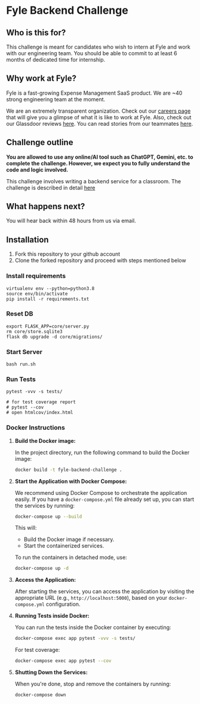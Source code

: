 # Fyle Backend Challenge

## Who is this for?

This challenge is meant for candidates who wish to intern at Fyle and work with our engineering team. You should be able to commit to at least 6 months of dedicated time for internship.

## Why work at Fyle?

Fyle is a fast-growing Expense Management SaaS product. We are ~40 strong engineering team at the moment. 

We are an extremely transparent organization. Check out our [careers page](https://careers.fylehq.com) that will give you a glimpse of what it is like to work at Fyle. Also, check out our Glassdoor reviews [here](https://www.glassdoor.co.in/Reviews/Fyle-Reviews-E1723235.htm). You can read stories from our teammates [here](https://stories.fylehq.com).


## Challenge outline

**You are allowed to use any online/AI tool such as ChatGPT, Gemini, etc. to complete the challenge. However, we expect you to fully understand the code and logic involved.**

This challenge involves writing a backend service for a classroom. The challenge is described in detail [here](./Application.md)


## What happens next?

You will hear back within 48 hours from us via email. 


## Installation

1. Fork this repository to your github account
2. Clone the forked repository and proceed with steps mentioned below

### Install requirements

```
virtualenv env --python=python3.8
source env/bin/activate
pip install -r requirements.txt
```
### Reset DB

```
export FLASK_APP=core/server.py
rm core/store.sqlite3
flask db upgrade -d core/migrations/
```
### Start Server

```
bash run.sh
```
### Run Tests

```
pytest -vvv -s tests/

# for test coverage report
# pytest --cov
# open htmlcov/index.html
```



### Docker Instructions

1. **Build the Docker image:**

   In the project directory, run the following command to build the Docker image:

   ```bash
   docker build -t fyle-backend-challenge .
   ```

2. **Start the Application with Docker Compose:**

   We recommend using Docker Compose to orchestrate the application easily.
   If you have a `docker-compose.yml` file already set up, you can start the services by running:

   ```bash
   docker-compose up --build
   ```

   This will:
   - Build the Docker image if necessary.
   - Start the containerized services.

   To run the containers in detached mode, use:

   ```bash
   docker-compose up -d
   ```

3. **Access the Application:**

   After starting the services, you can access the application by visiting the appropriate URL (e.g., `http://localhost:5000`), based on your `docker-compose.yml` configuration.

4. **Running Tests inside Docker:**

   You can run the tests inside the Docker container by executing:

   ```bash
   docker-compose exec app pytest -vvv -s tests/
   ```

   For test coverage:

   ```bash
   docker-compose exec app pytest --cov
   ```

5. **Shutting Down the Services:**

   When you're done, stop and remove the containers by running:

   ```bash
   docker-compose down
   ```



